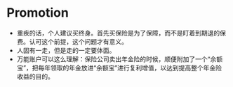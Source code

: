 # Promotion

- 重疾的话，个人建议买终身。首先买保险是为了保障，而不是盯着到期退的保费。认可这个前提，这个问题才有意义。
- 人固有一走，但是走的一定要体面。
- 万能账户可以这么理解：保险公司卖出年金险的时候，顺便附加了一个“余额宝”，把每年领取的年金放进“余额宝”进行复利增值，以达到提高整个年金险收益的目的。
